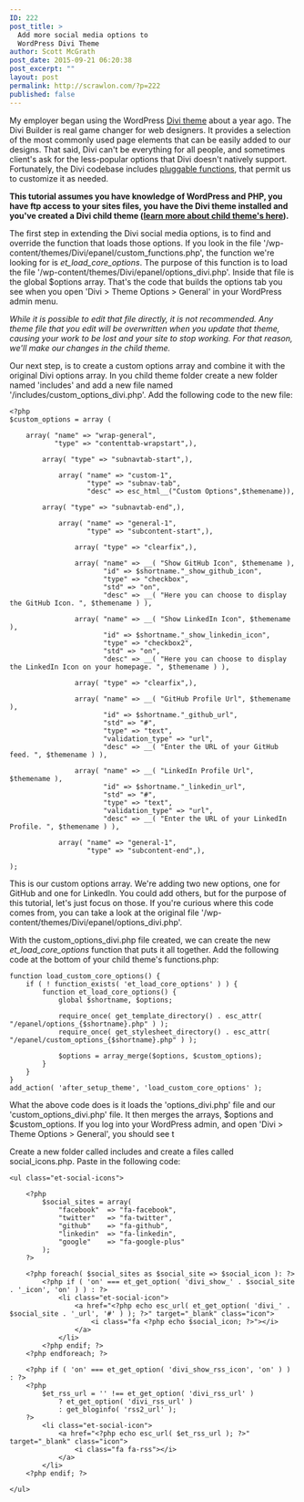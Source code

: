 ```yaml
---
ID: 222
post_title: >
  Add more social media options to
  WordPress Divi Theme
author: Scott McGrath
post_date: 2015-09-21 06:20:38
post_excerpt: ""
layout: post
permalink: http://scrawlon.com/?p=222
published: false
---
```

My employer began using the WordPress [Divi theme][1] about a year ago. The Divi Builder is real game changer for web designers. It provides a selection of the most commonly used page elements that can be easily added to our designs. That said, Divi can't be everything for all people, and sometimes client's ask for the less-popular options that Divi doesn't natively support. Fortunately, the Divi codebase includes [pluggable functions][2], that permit us to customize it as needed.

**This tutorial assumes you have knowledge of WordPress and PHP, you have ftp access to your sites files, you have the Divi theme installed and you've created a Divi child theme ([learn more about child theme's here][3]).**

The first step in extending the Divi social media options, is to find and override the function that loads those options. If you look in the file '/wp-content/themes/Divi/epanel/custom_functions.php', the function we're looking for is *et_load_core_options*. The purpose of this function is to load the file '/wp-content/themes/Divi/epanel/options_divi.php'. Inside that file is the global $options array. That's the code that builds the options tab you see when you open 'Divi > Theme Options > General' in your WordPress admin menu.

*While it is possible to edit that file directly, it is not recommended. Any theme file that you edit will be overwritten when you update that theme, causing your work to be lost and your site to stop working. For that reason, we'll make our changes in the child theme.*

Our next step, is to create a custom options array and combine it with the original Divi options array. In you child theme folder create a new folder named 'includes' and add a new file named '/includes/custom_options_divi.php'. Add the following code to the new file:

    <?php
    $custom_options = array (
    
        array( "name" => "wrap-general",
               "type" => "contenttab-wrapstart",),
    
            array( "type" => "subnavtab-start",),
    
                array( "name" => "custom-1",
                       "type" => "subnav-tab",
                       "desc" => esc_html__("Custom Options",$themename)),
    
            array( "type" => "subnavtab-end",),
    
                array( "name" => "general-1",
                       "type" => "subcontent-start",),
    
                    array( "type" => "clearfix",),
    
                    array( "name" => __( "Show GitHub Icon", $themename ),
                           "id" => $shortname."_show_github_icon",
                           "type" => "checkbox",
                           "std" => "on",
                           "desc" => __( "Here you can choose to display the GitHub Icon. ", $themename ) ),
    
                    array( "name" => __( "Show LinkedIn Icon", $themename ),
                           "id" => $shortname."_show_linkedin_icon",
                           "type" => "checkbox2",
                           "std" => "on",
                           "desc" => __( "Here you can choose to display the LinkedIn Icon on your homepage. ", $themename ) ),
    
                    array( "type" => "clearfix",),
    
                    array( "name" => __( "GitHub Profile Url", $themename ),
                           "id" => $shortname."_github_url",
                           "std" => "#",
                           "type" => "text",
                           "validation_type" => "url",
                           "desc" => __( "Enter the URL of your GitHub feed. ", $themename ) ),
    
                    array( "name" => __( "LinkedIn Profile Url", $themename ),
                           "id" => $shortname."_linkedin_url",
                           "std" => "#",
                           "type" => "text",
                           "validation_type" => "url",
                           "desc" => __( "Enter the URL of your LinkedIn Profile. ", $themename ) ),
    
                array( "name" => "general-1",
                       "type" => "subcontent-end",),
    
    );
    

This is our custom options array. We're adding two new options, one for GitHub and one for LinkedIn. You could add others, but for the purpose of this tutorial, let's just focus on those. If you're curious where this code comes from, you can take a look at the original file '/wp-content/themes/Divi/epanel/options_divi.php'.

With the custom_options_divi.php file created, we can create the new *et_load_core_options* function that puts it all together. Add the following code at the bottom of your child theme's functions.php:

    function load_custom_core_options() {
        if ( ! function_exists( 'et_load_core_options' ) ) {
            function et_load_core_options() {
                global $shortname, $options;
    
                require_once( get_template_directory() . esc_attr( "/epanel/options_{$shortname}.php" ) );
                require_once( get_stylesheet_directory() . esc_attr( "/epanel/custom_options_{$shortname}.php" ) );
    
                $options = array_merge($options, $custom_options);
            }
        }
    }
    add_action( 'after_setup_theme', 'load_custom_core_options' );
    

What the above code does is it loads the 'options_divi.php' file and our 'custom_options_divi.php' file. It then merges the arrays, $options and $custom_options. If you log into your WordPress admin, and open 'Divi > Theme Options > General', you should see t

Create a new folder called includes and create a files called social_icons.php. Paste in the following code:

    <ul class="et-social-icons">
    
        <?php
            $social_sites = array(
                "facebook"  => "fa-facebook",
                "twitter"   => "fa-twitter",
                "github"    => "fa-github",
                "linkedin"  => "fa-linkedin",
                "google"    => "fa-google-plus"
            );
        ?>
    
        <?php foreach( $social_sites as $social_site => $social_icon ): ?>
            <?php if ( 'on' === et_get_option( 'divi_show_' . $social_site . '_icon', 'on' ) ) : ?>
                <li class="et-social-icon">
                    <a href="<?php echo esc_url( et_get_option( 'divi_' . $social_site . '_url', '#' ) ); ?>" target="_blank" class="icon">
                        <i class="fa <?php echo $social_icon; ?>"></i>
                    </a>
                </li>
            <?php endif; ?>
        <?php endforeach; ?>
    
        <?php if ( 'on' === et_get_option( 'divi_show_rss_icon', 'on' ) ) : ?>
        <?php
            $et_rss_url = '' !== et_get_option( 'divi_rss_url' )
                ? et_get_option( 'divi_rss_url' )
                : get_bloginfo( 'rss2_url' );
        ?>
            <li class="et-social-icon">
                <a href="<?php echo esc_url( $et_rss_url ); ?>" target="_blank" class="icon">
                    <i class="fa fa-rss"></i>
                </a>
            </li>
        <?php endif; ?>
    
    </ul>

 [1]: http://www.elegantthemes.com/gallery/divi/
 [2]: https://codex.wordpress.org/Pluggable_Functions
 [3]: http://www.eleganttweaks.com/learn/creating-a-child-theme/